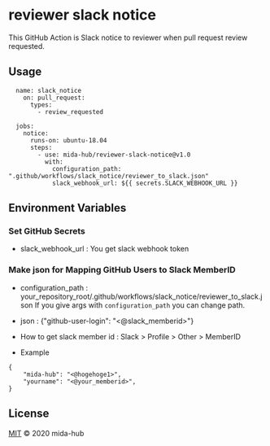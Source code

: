 # reviewer slack notice
This GitHub Action is Slack notice to reviewer when pull request review requested.

## Usage
```
  name: slack_notice
    on: pull_request:
      types:
        - review_requested

  jobs:
    notice:
      runs-on: ubuntu-18.04
      steps:
        - use: mida-hub/reviewer-slack-notice@v1.0
          with:
            configuration_path: ".github/workflows/slack_notice/reviewer_to_slack.json"
            slack_webhook_url: ${{ secrets.SLACK_WEBHOOK_URL }}
```

## Environment Variables
### Set GitHub Secrets
- slack_webhook_url : You get slack webhook token

### Make json for Mapping GitHub Users to Slack MemberID
- configuration_path : your_repository_root/.github/workflows/slack_notice/reviewer_to_slack.json
If you give args with `configuration_path` you can change path.

- json : {"github-user-login": "<@slack_memberid>"}
- How to get slack member id :
Slack > Profile > Other > MemberID


- Example
```
{
    "mida-hub": "<@hogehoge1>",
    "yourname": "<@your_memberid>",
}

```

## License
[MIT](LICENSE) © 2020 mida-hub